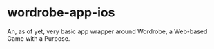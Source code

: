 wordrobe-app-ios
================

An, as of yet, very basic app wrapper around Wordrobe, a Web-based Game with a Purpose.